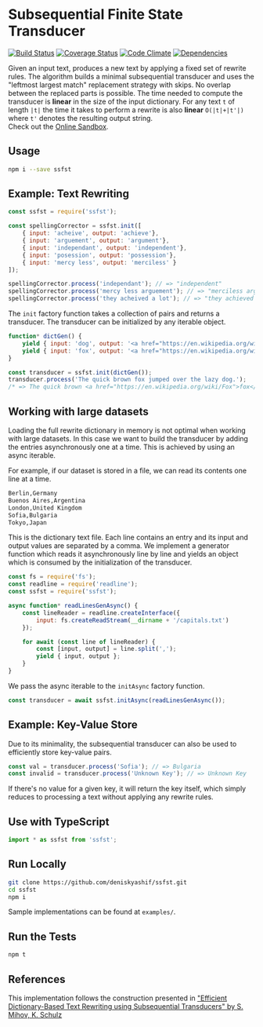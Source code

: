 # Subsequential Finite State Transducer

[![Build Status](https://api.travis-ci.org/deniskyashif/ssfst.svg?branch=master)](https://travis-ci.org/deniskyashif/ssfst)
[![Coverage Status](https://coveralls.io/repos/github/deniskyashif/ssfst/badge.svg?branch=master)](https://coveralls.io/github/deniskyashif/ssfst?branch=master)
[![Code Climate](https://codeclimate.com/github/deniskyashif/ssfst/badges/gpa.svg)](https://codeclimate.com/github/deniskyashif/ssfst)
[![Dependencies](https://img.shields.io/badge/dependencies-none-green.svg)](https://www.npmjs.com/package/ssfst)

Given an input text, produces a new text by applying a fixed set of rewrite rules. The algorithm builds a minimal subsequential transducer and uses the "leftmost largest match" replacement strategy with skips. No overlap between the replaced parts is possible. The time needed to compute the transducer is **linear** in the size of the input dictionary. For any  text `t` of length `|t|` the time it takes to perform a rewrite is also **linear** `O(|t|+|t'|)` where `t'` denotes the resulting output string.  
Check out the [Online Sandbox](https://npm.runkit.com/ssfst).

## Usage

```sh
npm i --save ssfst
```

## Example: Text Rewriting

```js
const ssfst = require('ssfst');

const spellingCorrector = ssfst.init([
    { input: 'acheive', output: 'achieve'},
    { input: 'arguement', output: 'argument'},
    { input: 'independant', output: 'independent'},
    { input: 'posession', output: 'possession'},
    { input: 'mercy less', output: 'merciless' }
]);

spellingCorrector.process('independant'); // => "independent"
spellingCorrector.process('mercy less arguement'); // => "merciless argument"
spellingCorrector.process('they acheived a lot'); // => "they achieved a lot"
```

The `init` factory function takes a collection of pairs and returns a transducer. The transducer can be initialized by any iterable object.

```js
function* dictGen() {
    yield { input: 'dog', output: '<a href="https://en.wikipedia.org/wiki/Dog">dog</a>' };
    yield { input: 'fox', output: '<a href="https://en.wikipedia.org/wiki/Fox">fox</a>' };
}

const transducer = ssfst.init(dictGen());
transducer.process('The quick brown fox jumped over the lazy dog.');
/* => The quick brown <a href="https://en.wikipedia.org/wiki/Fox">fox</a> jumped over the lazy <a href="https://en.wikipedia.org/wiki/Dog">dog</a>. */
```

## Working with large datasets

Loading the full rewrite dictionary in memory is not optimal when working with large datasets. In this case we want to build the transducer by adding the entries asynchronously one at a time. This is achieved by using an async iterable.

For example, if our dataset is stored in a file, we can read its contents one line at a time.

```txt
Berlin,Germany
Buenos Aires,Argentina
London,United Kingdom
Sofia,Bulgaria
Tokyo,Japan
```

This is the dictionary text file. Each line contains an entry and its input and output values are separated by a comma. We implement a generator function which reads it asynchronously line by line and yields an object which is consumed by the initialization of the transducer.

```js
const fs = require('fs');
const readline = require('readline');
const ssfst = require('ssfst');

async function* readLinesGenAsync() {
    const lineReader = readline.createInterface({
        input: fs.createReadStream(__dirname + '/capitals.txt')
    });

    for await (const line of lineReader) {
        const [input, output] = line.split(',');
        yield { input, output };
    }
}
```

We pass the async iterable to the `initAsync` factory function.

```js
const transducer = await ssfst.initAsync(readLinesGenAsync());
```

## Example: Key-Value Store

Due to its minimality, the subsequential transducer can also be used to efficiently store key-value pairs.

```js
const val = transducer.process('Sofia'); // => Bulgaria
const invalid = transducer.process('Unknown Key'); // => Unknown Key
```

If there's no value for a given key, it will return the key itself, which simply reduces to processing a text without applying any rewrite rules.

## Use with TypeScript

```ts
import * as ssfst from 'ssfst';
```

## Run Locally

```sh
git clone https://github.com/deniskyashif/ssfst.git
cd ssfst
npm i
```

Sample implementations can be found at `examples/`.

## Run the Tests

```sh
npm t
```

## References

This implementation follows the construction presented in ["Efficient Dictionary-Based Text Rewriting using Subsequential Transducers" by S. Mihov, K. Schulz](https://citeseerx.ist.psu.edu/viewdoc/download?doi=10.1.1.71.8495&rep=rep1&type=pdf)
